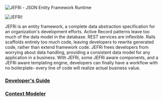 ![JEFRi - JSON Entity Framework Runtime](https://github.com/JEFRi/JEFRi/raw/master/jefri_logo.png)

![JEFRi!](https://cdn.rawgit.com/JEFRi/JEFRi/master/JEFRi.svg)

JEFRi is an entity framework, a complete data abstraction specification for an organization's development efforts. Active Record patterns leave too much of the data model in the database. REST services are inflexible. Rails scaffolds entirely too much code, leaving developers to rewrite generated code, rather than extend framework code. JEFRi frees developers from worrying about data handling, providing a consistent data model for any application in a business. With JEFRi, some JEFRi aware components, and a JEFRi aware templating engine, developers can finally have a workflow with no boilerplate- every line of code will realize actual business value.

### [Developer's Guide](https://github.com/JEFRi/JEFRi/wiki)
### [Context Modeler](https://github.com/JEFRi/modeler)
